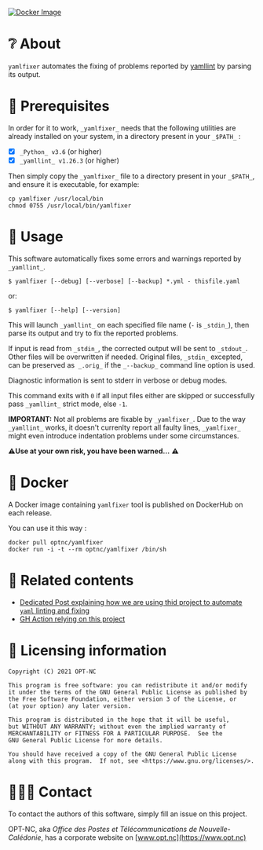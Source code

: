 [![Docker Image](https://img.shields.io/badge/docker-homepage-blue)](https://hub.docker.com/r/optnc/yamlfixer)


# ❔ About

`yamlfixer` automates the fixing of problems reported by
[yamllint](https://github.com/adrienverge/yamllint) by parsing its
output.

# 📑 Prerequisites

In order for it to work, `_yamlfixer_` needs that the following
utilities are already installed on your system, in a directory present
in your `_$PATH_` :

- [x] `_Python_ v3.6` (or higher)
- [x] `_yamllint_ v1.26.3` (or higher)

Then simply copy the `_yamlfixer_` file to a directory present in your
`_$PATH_`, and ensure it is executable, for example:

```shell
cp yamlfixer /usr/local/bin
chmod 0755 /usr/local/bin/yamlfixer
```

# 🚀 Usage

This software automatically fixes some errors and warnings reported by
`_yamllint_`.



```shell
$ yamlfixer [--debug] [--verbose] [--backup] *.yml - thisfile.yaml
```

or:

```shell
$ yamlfixer [--help] [--version]
```

This will launch `_yamllint_` on each specified file name (`-` is `_stdin_`),
then parse its output and try to fix the reported problems.

If input is read from `_stdin_`, the corrected output will be sent to
`_stdout_`.
Other files will be overwritten if needed. Original files,
`_stdin_` excepted, can be preserved as` _.orig_` if the `_--backup_`
command line option is used.

Diagnostic information is sent to stderr in verbose or debug modes.

This command exits with `0` if all input files either are skipped or
successfully pass `_yamllint_` strict mode, else `-1`.

**IMPORTANT:** Not all problems are fixable by `_yamlfixer_`. Due to the
way `_yamllint_` works, it doesn't currenlty report all faulty lines,
`_yamlfixer_` might even introduce indentation problems under some
circumstances.

⚠️**Use at your own risk, you have been warned...** ⚠️

# 🐋 Docker

A Docker image containing `yamlfixer` tool is published on DockerHub on each release.

You can use it this way :

```shell
docker pull optnc/yamlfixer
docker run -i -t --rm optnc/yamlfixer /bin/sh
```

# 🔖 Related contents

- [Dedicated Post explaining how we are using thid project to automate `yaml` linting and fixing](https://dev.to/adriens/let-ci-check-fix-your-yamls-kfa)
- [GH Action relying on this project](https://github.com/marketplace/actions/yaml-fixer)

# 📖 Licensing information

```
Copyright (C) 2021 OPT-NC

This program is free software: you can redistribute it and/or modify
it under the terms of the GNU General Public License as published by
the Free Software Foundation, either version 3 of the License, or
(at your option) any later version.

This program is distributed in the hope that it will be useful,
but WITHOUT ANY WARRANTY; without even the implied warranty of
MERCHANTABILITY or FITNESS FOR A PARTICULAR PURPOSE.  See the
GNU General Public License for more details.

You should have received a copy of the GNU General Public License
along with this program.  If not, see <https://www.gnu.org/licenses/>.
```


# 🧑‍🤝‍🧑 Contact

To contact the authors of this software, simply fill an issue on this project. 

OPT-NC, aka _Office des Postes et Télécommunications de Nouvelle-Calédonie_,
has a corporate website on [www.opt.nc](https://www.opt.nc)
